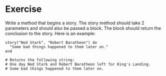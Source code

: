 # Exercise

Write a method that begins a story.  The story method should take 2
parameters and should also be passed a block.  The block should return
the conclusion to the story.  Here is an example:

```
story("Ned Stark", "Robert Baratheon") do
  "Some bad things happened to them later on."
end

# Returns the following string:
# One day Ned Stark and Robert Baratheon left for King's Landing.
# Some bad things happened to them later on.

```
